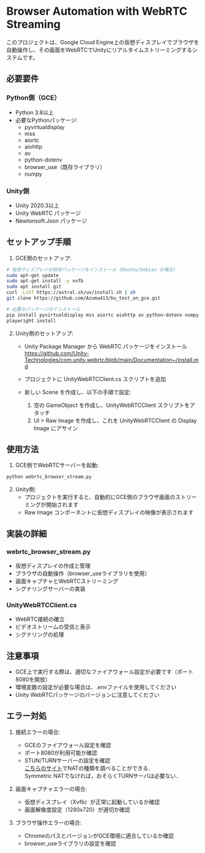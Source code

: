 # Browser Automation with WebRTC Streaming

このプロジェクトは、Google Cloud Engine上の仮想ディスプレイでブラウザを自動操作し、その画面をWebRTCでUnityにリアルタイムストリーミングするシステムです。

## 必要要件

### Python側（GCE）
- Python 3.8以上
- 必要なPythonパッケージ:
  - pyvirtualdisplay
  - mss
  - aiortc
  - aiohttp
  - av
  - python-dotenv
  - browser_use（既存ライブラリ）
  - numpy

### Unity側
- Unity 2020.3以上
- Unity WebRTC パッケージ
- Newtonsoft.Json パッケージ

## セットアップ手順

1. GCE側のセットアップ:
```bash
# 仮想ディスプレイの依存パッケージをインストール（Ubuntu/Debian の場合）
sudo apt-get update
sudo apt-get install -y xvfb
sudo apt install git
curl -LsSf https://astral.sh/uv/install.sh | sh
git clone https://github.com/Azuma413/bu_test_on_gce.git
```
```bash
# 必要なパッケージのインストール
pip install pyvirtualdisplay mss aiortc aiohttp av python-dotenv numpy browser-use
playwright install
```

2. Unity側のセットアップ:
   - Unity Package Manager から WebRTC パッケージをインストール\
https://github.com/Unity-Technologies/com.unity.webrtc/blob/main/Documentation~/install.md

   - プロジェクトに UnityWebRTCClient.cs スクリプトを追加
   - 新しい Scene を作成し、以下の手順で設定:
     1. 空の GameObject を作成し、UnityWebRTCClient スクリプトをアタッチ
     2. UI > Raw Image を作成し、これを UnityWebRTCClient の Display Image にアサイン

## 使用方法

1. GCE側でWebRTCサーバーを起動:
```bash
python webrtc_browser_stream.py
```

2. Unity側:
   - プロジェクトを実行すると、自動的にGCE側のブラウザ画面のストリーミングが開始されます
   - Raw Image コンポーネントに仮想ディスプレイの映像が表示されます

## 実装の詳細

### webrtc_browser_stream.py
- 仮想ディスプレイの作成と管理
- ブラウザの自動操作（browser_useライブラリを使用）
- 画面キャプチャとWebRTCストリーミング
- シグナリングサーバーの実装

### UnityWebRTCClient.cs
- WebRTC接続の確立
- ビデオストリームの受信と表示
- シグナリングの処理

## 注意事項

- GCE上で実行する際は、適切なファイアウォール設定が必要です（ポート8080を開放）
- 環境変数の設定が必要な場合は、.envファイルを使用してください
- Unity WebRTCパッケージのバージョンに注意してください

## エラー対処

1. 接続エラーの場合:
   - GCEのファイアウォール設定を確認
   - ポート8080が利用可能か確認
   - STUN/TURNサーバーの設定を確認\
   [こちらのサイト](https://www.checkmynat.com/)でNATの種類を調べることができる．\
   Symmetric NATでなければ，おそらくTURNサーバは必要ない．

2. 画面キャプチャエラーの場合:
   - 仮想ディスプレイ（Xvfb）が正常に起動しているか確認
   - 画面解像度設定（1280x720）が適切か確認

3. ブラウザ操作エラーの場合:
   - ChromeのパスとバージョンがGCE環境に適合しているか確認
   - browser_useライブラリの設定を確認
